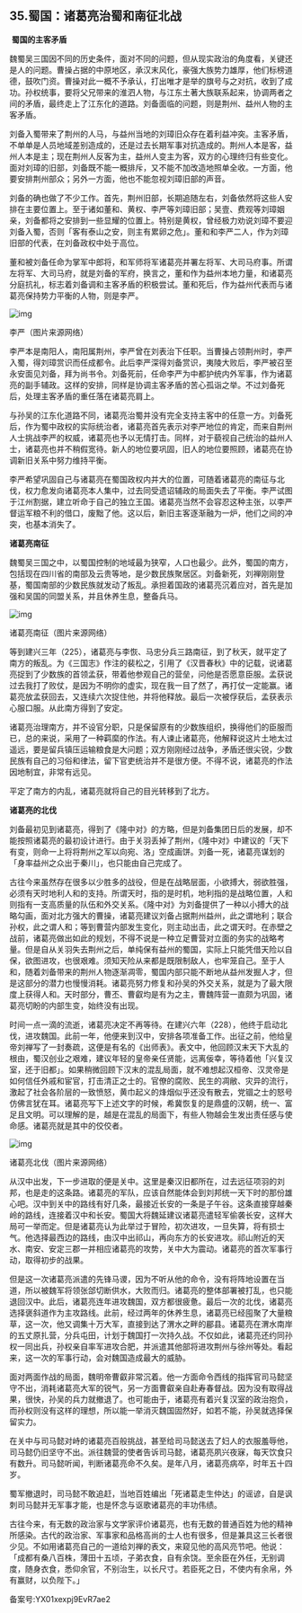 ## 35.蜀国：诸葛亮治蜀和南征北战
 **蜀国的主客矛盾**


魏蜀吴三国因不同的历史条件，面对不同的问题，但从现实政治的角度看，关键还是人的问题。曹操占据的中原地区，承汉末风化，豪强大族势力雄厚，他们标榜道德，鼓吹门资。曹操对此一概不予承认，打出唯才是举的旗号与之对抗，收到了成功。孙权统事，要将父兄带来的淮泗人物，与江东土著大族联系起来，协调两者之间的矛盾，最终走上了江东化的道路。刘备面临的问题，则是荆州、益州人物的主客矛盾。


刘备入蜀带来了荆州的人马，与益州当地的刘璋旧众存在着利益冲突。主客矛盾，不单单是人员地域差别造成的，还是过去长期军事对抗造成的。荆州人本是客，益州人本是主；现在荆州人反客为主，益州人变主为客，双方的心理终归有些变化。面对刘璋的旧部，刘备既不能一概排斥，又不能不加改造地照单全收。一方面，他要安排荆州部众；另外一方面，他也不能忽视刘璋旧部的声音。


刘备的确也做了不少工作。首先，荆州旧部，长期追随左右，刘备依然将这些人安排在主要位置上。至于诸如董和、黄权、李严等刘璋旧部；吴壹、费观等刘璋姻亲，刘备都将之安排到一些显耀的位置上。特别是黄权，曾经极力劝说刘璋不要迎刘备入蜀，否则「客有泰山之安，则主有累卵之危」。董和和李严二人，作为刘璋旧部的代表，在刘备政权中处于高位。


董和被刘备任命为掌军中郎将，和军师将军诸葛亮并署左将军、大司马府事。所谓左将军、大司马府，就是刘备的军府，换言之，董和作为益州本地力量，和诸葛亮分庭抗礼，标志着刘备调和主客矛盾的积极尝试。董和死后，作为益州代表而与诸葛亮保持势力平衡的人物，则是李严。


![img](https://pic2.zhimg.com/v2-0c9c3c8f579cec919db83aa5e99000f8.webp)

李严（图片来源网络）


李严本是南阳人，南阳属荆州，李严曾在刘表治下任职。当曹操占领荆州时，李严入蜀，得刘璋赏识而任成都令。此后李严深得刘备赏识，夷陵大败后，李严被召至永安面见刘备，拜为尚书令。刘备死前，任命李严为中都护统内外军事，作为诸葛亮的副手辅政。这样的安排，同样是协调主客矛盾的苦心孤诣之举。不过刘备死后，处理主客矛盾的重任落在诸葛亮肩上。


与孙吴的江东化道路不同，诸葛亮治蜀并没有完全支持主客中的任意一方。刘备死后，作为蜀中政权的实际统治者，诸葛亮首先表示对李严地位的肯定，而来自荆州人士挑战李严的权威，诸葛亮也予以无情打击。同样，对于藐视自己统治的益州人士，诸葛亮也并不稍假宽待。新人的地位要巩固，旧人的地位要照顾，诸葛亮在协调新旧关系中努力维持平衡。


李严希望巩固自己与诸葛亮在蜀国政权内并大的位置，可随着诸葛亮的南征与北伐，权力愈发向诸葛亮本人集中，过去同受遗诏辅政的局面失去了平衡。李严试图于江州割据，建立听命于自己的独立王国。诸葛亮当然不会容忍这种主张，以李严督运军粮不利的借口，废黜了他。这以后，新旧主客逐渐融为一炉，他们之间的冲突，也基本消失了。


**诸葛亮南征**


魏蜀吴三国之中，以蜀国控制的地域最为狭窄，人口也最少。此外，蜀国的南方，包括现在四川省的南部及云贵等地，是少数民族聚居区。刘备新死，刘禅刚刚登基，蜀国南部的少数民族就发动了叛乱。承担着国政的诸葛亮沉着应对，首先是加强和吴国的同盟关系，并且休养生息，整备兵马。


![img](https://pic3.zhimg.com/v2-e73582df09c8fd84abc7d2008044da67.webp)

诸葛亮南征（图片来源网络）


等到建兴三年（225），诸葛亮与李恢、马忠分兵三路南征，到了秋天，就平定了南方的叛乱。为《三国志》作注的裴松之，引用了《汉晋春秋》中的记载，说诸葛亮捉到了少数族的首领孟获，带着他参观自己的营垒，问他是否愿意臣服。孟获说过去我打了败仗，是因为不明你的虚实，现在我一目了然了，再打仗一定能赢。诸葛亮放孟获回去，又连续六次捉住他，并将他释放。最后一次被俘获后，孟获表示心服口服。从此南方得到了安定。


诸葛亮治理南方，并不设官分职，只是保留原有的少数族组织，换得他们的臣服而已，总的来说，采用了一种羁縻的作法。有人谏止诸葛亮，他解释说这片土地太过遥远，要是留兵镇压运输粮食是大问题；双方刚刚经过战争，矛盾还很尖锐，少数民族有自己的习俗和律法，留下官吏统治并不是很方便。不得不说，诸葛亮的作法因地制宜，非常有远见。


平定了南方的内乱，诸葛亮就将自己的目光转移到了北方。


**诸葛亮的北伐**


刘备最初见到诸葛亮，得到了《隆中对》的方略，但是刘备集团日后的发展，却不能按照诸葛亮的最初设计进行。由于关羽丢掉了荆州，《隆中对》中建议的「天下有变，则命一上将将荆州之军以向宛、洛」空成画饼。刘备一死，诸葛亮谋划的「身率益州之众出于秦川」，也只能由自己完成了。


古往今来虽然存在很多以少胜多的战役，但是在战略层面，小欲搏大，弱欲胜强，必须有天时地利人和的支持。所谓天时，指的是时机，地利指的是战略位置，人和则指有一支高质量的队伍和外交关系。《隆中对》为刘备提供了一种以小搏大的战略勾画，面对北方强大的曹操，诸葛亮建议刘备占据荆州益州，此之谓地利；联合孙权，此之谓人和；等到曹营内部发生变化，则主动出击，此之谓天时。在赤壁之战前，诸葛亮做出如此的规划，不得不说是一种立足曹营对立面的务实的战略考量。但是自从关羽失去荆州之后，单纯保有益州的蜀国，实际上只能凭借天险以自保，欲图进攻，也很艰难。须知天险从来都是既限制敌人，也牢笼自己。至于人和，随着刘备带来的荆州人物逐渐凋零，蜀国内部只能不断地从益州发掘人才，但是这部分的潜力也慢慢消耗。诸葛亮努力修复和孙吴的外交关系，就是为了最大限度上获得人和。天时部分，曹丕、曹叡均是有为之主，曹魏阵营一直颇为巩固，诸葛亮切盼的内部生变，始终没有出现。


时间一点一滴的流逝，诸葛亮决定不再等待。在建兴六年（228），他终于启动北伐，进攻魏国。此前一年，他便来到汉中，安排各项准备工作。出征之前，他给皇帝刘禅写了一封奏疏，这便是有名的《出师表》。表文中，他回顾汉末天下大乱的根由，蜀汉创业之艰难，建议年轻的皇帝亲任贤能，远离佞幸，等待着他「兴复汉室，还于旧都」。如果稍微回顾下汉末的混乱局面，就不难想起汉桓帝、汉灵帝是如何信任外戚和宦官，打击清正之士的。官僚的腐败、民生的凋敝、灾异的流行，激起了社会各阶层的一致愤怒，黄巾起义的烽烟似乎还没有散去，党锢之士的怒号仿佛言犹在耳。诸葛亮写下上述文字的时候，希冀恢复的是鼎盛的汉朝，统一、富足且文明。可以理解的是，越是在混乱的局面下，有些人物越会生发出责任感与使命感。诸葛亮就是其中的佼佼者。


![img](https://pic1.zhimg.com/v2-570806553200af1c92cf5d8f095a8952.webp)

诸葛亮北伐（图片来源网络）


从汉中出发，下一步进取的便是关中。这里是秦汉旧都所在，过去远征项羽的刘邦，也是走的这条路。诸葛亮的军队，应该自然能体会到刘邦统一天下时的那份雄心吧。汉中到关中的路线有好几条，最接近长安的一条是子午谷。这条直接穿越秦岭的路线，连接着汉中和长安。蜀国大将魏延建议诸葛亮遣轻军偷袭长安，这样大局可一举而定。但是诸葛亮认为此举过于冒险，初次进攻，一旦失算，将有损士气。他选择最西边的路线，由汉中出祁山，再向东方的长安进攻。祁山附近的天水、南安、安定三郡一并相应诸葛亮的攻势，关中大为震动。诸葛亮的首次军事行动，取得初步的战果。


但是这一次诸葛亮派遣的先锋马谡，因为不听从他的命令，没有将阵地设置在当道，所以被魏军将领张郃切断供水，大败而归。诸葛亮的整体部署被打乱，也只能退回汉中。此后，诸葛亮连年进攻魏国，双方都很疲惫。最后一次的北伐，诸葛亮选择褒斜道作为主攻路线。此前，经过两年的休养生息，诸葛亮已经囤聚了大量粮草，这一次，他又调集十万大军，直接到达了渭水之畔的郿县。诸葛亮在渭水南岸的五丈原扎营，分兵屯田，计划于魏国打一次持久战。不仅如此，诸葛亮还约同孙权一同出兵，孙权亲自率军进攻合肥，并派遣其他部将进攻荆州与徐州等处。看起来，这一次的军事行动，会对魏国造成最大的威胁。


面对两面作战的局面，魏明帝曹叡非常沉着。他一方面命令西线的指挥官司马懿坚守不出，消耗诸葛亮大军的锐气，另一方面曹叡亲自赴寿春督战。因为没有取得战果，很快，孙吴的兵力就撤退了。也可能由于，诸葛亮有着兴复汉室的政治抱负，而孙权则没有这样的理想，所以能一举消灭魏国固然好，如若不能，孙吴就选择保留实力。


在关中与司马懿对峙的诸葛亮百般挑战，甚至给司马懿送去了妇人的衣服羞辱他，司马懿仍旧坚守不出。派往魏营的使者告诉司马懿，诸葛亮夙兴夜寐，每天饮食只有数升。司马懿听闻，判断诸葛亮命不久矣。是年八月，诸葛亮病卒，时年五十四岁。


蜀军撤退时，司马懿不敢追赶，当地百姓编出「死诸葛走生仲达」的谣谚，自是讽刺司马懿并无军事才能，也是怀念与讴歌诸葛亮的丰功伟绩。


古往今来，有无数的政治家与文学家评价诸葛亮，也有无数的普通百姓为他的精神所感染。古代的政治家、军事家和品格高尚的士人也有很多，但是兼具这三长者很少见。不如用诸葛亮自己的一道给刘禅的表文，来窥见他的高风亮节吧。他说：「成都有桑八百株，薄田十五顷，子弟衣食，自有余饶。至余臣在外任，无别调度，随身衣食，悉仰余官，不别治生，以长尺寸。若臣死之日，不使内有余帛，外有赢财，以负陛下。」


备案号:YX01xexpj9EvR7ae2

